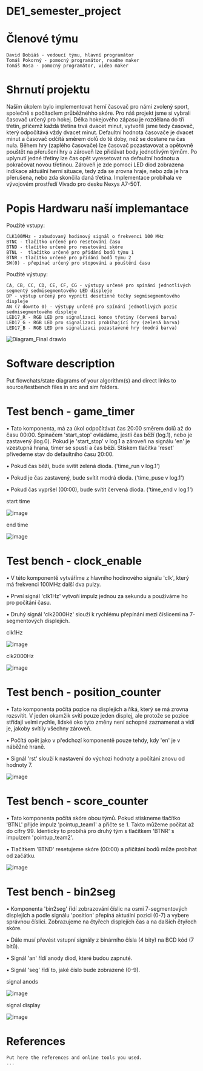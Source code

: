 # DE1_semester_project
# Členové týmu

    David Dobiáš - vedoucí týmu, hlavní programátor
    Tomáš Pokorný - pomocný programátor, readme maker
    Tomáš Rosa - pomocný programátor, video maker

# Shrnutí projektu

Naším úkolem bylo implementovat herní časovač pro námi zvolený sport, společně s počítadlem průběžnéhho skóre. Pro náš projekt jsme si vybrali časovač určený pro hokej. Délka hokejového zápasu je rozdělana do tří třetin, přičemž každá třetina trvá dvacet minut, vytvořili jsme tedy časovač, který odpočítává vždy dvacet minut. Defaultní hodnota časovače je dvacet minut a časovač odčítá směrem dolů do té doby, než se dostane na čas nula. Během hry (zaplého časovače) lze časovač pozastavovat a opětovně pouštět na přerušení hry a zároveň lze přidávat body jednotlivým týmům. Po uplynutí jedné třetiny lze čas opět vyresetovat na defaultní hodnotu a pokračovat novou třetinou. Zároveň je zde pomocí LED diod zobrazena indikace aktuální herní situace, tedy zda se zrovna hraje, nebo zda je hra přerušena, nebo zda skončila daná třetina. Implementace probíhala ve vývojovém prostředí Vivado pro desku Nexys A7-50T.

# Popis Hardwaru naší implemantace

Použíté vstupy:

    CLK100MHz - zabudovaný hodinový signál o frekvenci 100 MHz
    BTNC - tlačítko určené pro resetování času
    BTND - tlačítko určené pro resetování skóre
    BTNL -  tlačítko určené pro přidání bodů týmu 1
    BTNR - tlačítko určené pro přidání bodů týmu 2
    SW(0) - přepínač určený pro stopování a pouštění času

Použité výstupy:

    CA, CB, CC, CD, CE, CF, CG - výstupy určené pro spínání jednotlivých segmentý sedmisegmentového LED displeje
    DP - výstup určený pro vypnití desetinné tečky segmisegmentového displeje
    AN (7 downto 0) - výstupy určené pro spínání jednotlivých pozic sedmisegmentového displeje
    LED17_R - RGB LED pro signalizaci konce třetiny (červená barva)
    LED17_G - RGB LED pro signalizaci probíhající hry (zelená barva)
    LED17_B - RGB LED pro signalizaci pozastavené hry (modrá barva)

![Diagram_Final drawio](https://github.com/user-attachments/assets/187ea8ff-6f10-46ee-aa2e-ab74308ccea0)


# Software description

Put flowchats/state diagrams of your algorithm(s) and direct links to source/testbench files in src and sim folders.


# Test bench - game_timer

•    Tato komponenta, má za úkol odpočítávat čas 20:00 směrem dolů až do času 00:00. Spínačem 'start_stop' ovládáme, jestli čas běží (log.1), nebo je zastavený (log.0). Pokud je 'start_stop' v log.1 a zároveň na signálu 'en' je vzestupná hrana, timer se spustí a čas běží. Stiskem tlačítka 'reset' přivedeme stav do defaultního času 20:00.

•    Pokud čas běží, bude svítit zelená dioda. ('time_run v log.1')

•    Pokud je čas zastavený, bude svítit modrá dioda. ('time_puse v log.1')

•    Pokud čas vypršel (00:00), bude svítit červená dioda. ('time_end v log.1')

start time

![image](https://github.com/user-attachments/assets/2b1d12e3-590c-4a23-9931-89833953fc49)


end time

![image](https://github.com/user-attachments/assets/8cc6134e-7f44-4e99-8ee8-7297b065fa0e)

# Test bench - clock_enable

•    V této komponentě vytváříme z hlavního hodinového signálu 'clk', který má frekvenci 100MHz další dva pulzy.

•    První signál 'clk1Hz' vytvoří impulz jednou za sekundu a používáme ho pro počítání času.

•    Druhý signál 'clk2000Hz' slouží k rychlému přepínání mezi číslicemi na 7-segmentových displejích.

clk1Hz

![image](https://github.com/user-attachments/assets/a5dc51df-c666-4ca1-ad01-afa8176fc6c2)

clk2000Hz

![image](https://github.com/user-attachments/assets/04c009b0-687f-4153-8ea1-8267460569d4)


# Test bench - position_counter

•    Tato komponenta počítá pozice na displejích a říká, který se má zrovna rozsvítit. V jeden okamžik svítí pouze jeden displej, ale protože se pozice střídají velmi rychle, lidské oko tyto změny není schopné zaznamenat a vidí je, jakoby svítily všechny zároveň.

•    Počítá opět jako v předchozí komponentě pouze tehdy, kdy 'en' je v náběžné hraně.

•    Signál 'rst' slouží k nastavení do výchozí hodnoty a počítání znovu od hodnoty 7.

![image](https://github.com/user-attachments/assets/fbb1e923-d7d1-4511-851b-5ef3be76bf25)

# Test bench - score_counter

•    Tato komponenta počítá skóre obou týmů. Pokud stiskneme tlačítko 'BTNL' přijde impulz 'pointup_team1' a přičte se 1. Takto můžeme počítat až do cifry 99. Identicky to probíhá pro druhý tým s tlačítkem 'BTNR' s impulzem 'pointup_team2'.

•    Tlačítkem 'BTND' resetujeme skóre (00:00) a přičítání bodů může probíhat od začátku.

![image](https://github.com/user-attachments/assets/bd5bb028-3f0f-49eb-b3fe-aa30441edbc4)

# Test bench - bin2seg

•    Komponenta 'bin2seg' řídí zobrazování číslic na osmi 7-segmentových displejích a podle signálu 'position' přepíná aktuální pozici (0-7) a vybere správnou číslici. Zobrazujeme na čtyřech displejích čas a na dalších čtyřech skóre.

•    Dále musí převést vstupní signály z binárního čísla (4 bity) na BCD kód (7 bitů).

•    Signál 'an' řídí anody diod, které budou zapnuté.

•    Signál 'seg' řídí to, jaké číslo bude zobrazené (0-9).

signal anods

![image](https://github.com/user-attachments/assets/06ac7403-d577-4ee3-9759-d6fe19150125)

signal display

![image](https://github.com/user-attachments/assets/14581442-afed-4af6-96d1-129429118d39)





# References

    Put here the references and online tools you used.
    ...
